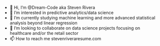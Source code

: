 - 👋 Hi, I’m @Dream-Code aka Steven Rivera
- 👀 I’m interested in predictive analytics/data science
- 🌱 I’m currently studying machine learning and more advanced statistical analysis beyond linear regression
- 💞️ I’m looking to collaborate on data science projects focusing on healthcare and/or the retail sector
- 📫 How to reach me stevenriveraresume.com

<!---
Dream-Code/Dream-Code is a ✨ special ✨ repository because its `README.md` (this file) appears on your GitHub profile.
You can click the Preview link to take a look at your changes.
--->
